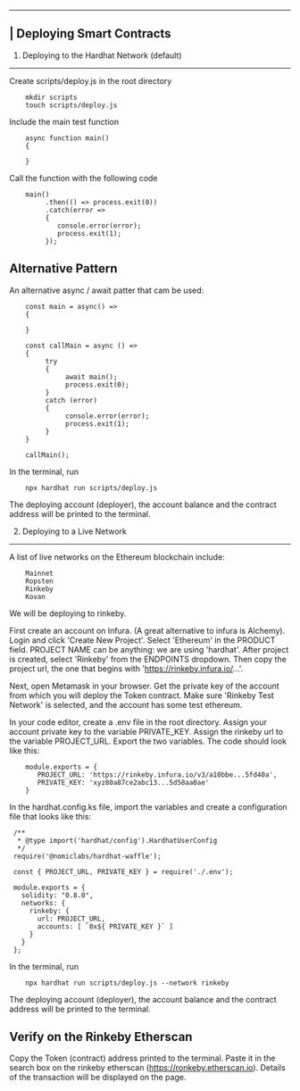 ___________________________________________________
| Deploying Smart Contracts
---------------------------------------------------
1. Deploying to the Hardhat Network (default)
---------------------------------------------
Create scripts/deploy.js in the root directory

        mkdir scripts
        touch scripts/deploy.js

Include the main test function

        async function main()
        {

        }

Call the function with the following code

        main()
             .then(() => process.exit(0))
             .catch(error => 
             {
                console.error(error);
                process.exit(1);
             });

Alternative Pattern
-------------------
An alternative async / await patter that cam be used:

        const main = async() =>
        {

        }

        const callMain = async () => 
        {
             try 
             {
                  await main();
                  process.exit(0);
             } 
             catch (error) 
             {
                  console.error(error);
                  process.exit(1);
             }
        }

        callMain();

In the terminal, run

        npx hardhat run scripts/deploy.js

The deploying account (deployer), the account balance and the contract address will be printed to the terminal.

2. Deploying to a Live Network
------------------------------
A list of live networks on the Ethereum blockchain include:

        Mainnet
        Ropsten
        Rinkeby
        Kovan

We will be deploying to rinkeby.

First create an account on Infura. (A great alternative to infura is Alchemy). Login and click 'Create New Project'. Select 'Ethereum' in the PRODUCT field. PROJECT NAME can be anything: we are using 'hardhat'. After project is created, select 'Rinkeby' from the ENDPOINTS dropdown. Then copy the project url, the one that begins with 'https://rinkeby.infura.io/...'. 

Next, open Metamask in your browser. Get the private key of the account from which you will deploy the Token contract. Make sure 'Rinkeby Test Network' is selected, and the account has some test ethereum.

In your code editor, create a .env file in the root directory. Assign your account private key to the variable PRIVATE_KEY. Assign the rinkeby url to the variable PROJECT_URL. Export the two variables. The code should look like this:

        module.exports = {
           PROJECT_URL: 'https://rinkeby.infura.io/v3/a10bbe...5fd40a',
           PRIVATE_KEY: 'xyz80a87ce2abc13...5d58aa0ae'
        }

In the hardhat.config.ks file, import the variables and create a configuration file that looks like this:

     /**
      * @type import('hardhat/config').HardhatUserConfig
      */
     require('@nomiclabs/hardhat-waffle');

     const { PROJECT_URL, PRIVATE_KEY } = require('./.env');

     module.exports = {
       solidity: "0.8.0",
       networks: {
         rinkeby: {
           url: PROJECT_URL,
           accounts: [ `0x${ PRIVATE_KEY }` ]
         }
       }
     };

In the terminal, run

        npx hardhat run scripts/deploy.js --network rinkeby

The deploying account (deployer), the account balance and the contract address will be printed to the terminal.

Verify on the Rinkeby Etherscan
-------------------------------
Copy the Token (contract) address printed to the terminal. Paste it in the search box on the rinkeby etherscan (https://ronkeby.etherscan.io). Details of the transaction will be displayed on the page.

